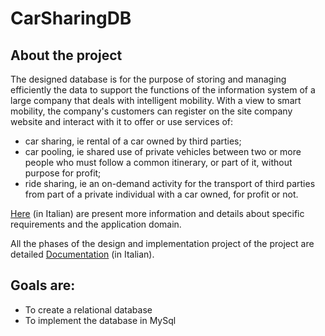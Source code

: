 # CarSharingDB

## About the project
The designed database is for the purpose of storing and managing efficiently the data to support the functions of the information system of a large company that deals with intelligent mobility.
With a view to smart mobility, the company's customers can register on the site company website and interact with it to offer or use services of:
- car sharing, ie rental of a car owned by third parties;
- car pooling, ie shared use of private vehicles between two or more people who must follow a common itinerary, or part of it, without purpose for profit;
- ride sharing, ie an on-demand activity for the transport of third parties from part of a private individual with a car owned, for profit or not.

[Here](specifiche.pdf) (in Italian) are present more information and details about specific requirements and the application domain.

All the phases of the design and implementation project of the project are detailed [Documentation](documentazione.pdf) (in Italian).

## Goals are:
- To create a relational database 
- To implement the database in MySql
